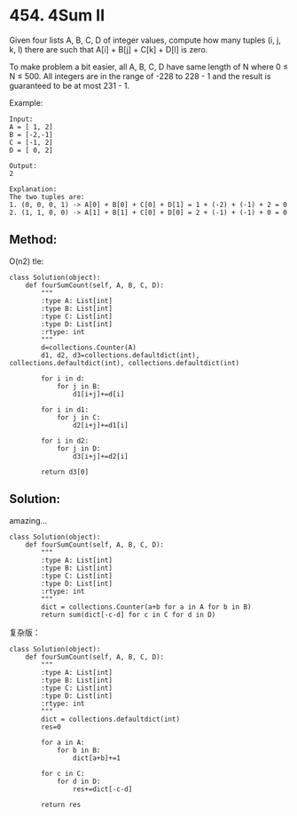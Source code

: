 # 454. 4Sum II

Given four lists A, B, C, D of integer values, compute how many tuples (i, j, k, l) there are such that A[i] + B[j] + C[k] + D[l] is zero.

To make problem a bit easier, all A, B, C, D have same length of N where 0 ≤ N ≤ 500. All integers are in the range of -228 to 228 - 1 and the result is guaranteed to be at most 231 - 1.

Example:

    Input:
    A = [ 1, 2]
    B = [-2,-1]
    C = [-1, 2]
    D = [ 0, 2]
    
    Output:
    2
    
    Explanation:
    The two tuples are:
    1. (0, 0, 0, 1) -> A[0] + B[0] + C[0] + D[1] = 1 + (-2) + (-1) + 2 = 0
    2. (1, 1, 0, 0) -> A[1] + B[1] + C[0] + D[0] = 2 + (-1) + (-1) + 0 = 0
    
## Method:

O(n2) tle:

    class Solution(object):
        def fourSumCount(self, A, B, C, D):
            """
            :type A: List[int]
            :type B: List[int]
            :type C: List[int]
            :type D: List[int]
            :rtype: int
            """
            d=collections.Counter(A)
            d1, d2, d3=collections.defaultdict(int), collections.defaultdict(int), collections.defaultdict(int)
            
            for i in d:
                for j in B:
                    d1[i+j]+=d[i]
    
            for i in d1:
                for j in C:
                    d2[i+j]+=d1[i]
            
            for i in d2:
                for j in D:
                    d3[i+j]+=d2[i]
                    
            return d3[0]
            
## Solution:

amazing...

    class Solution(object):
        def fourSumCount(self, A, B, C, D):
            """
            :type A: List[int]
            :type B: List[int]
            :type C: List[int]
            :type D: List[int]
            :rtype: int
            """
            dict = collections.Counter(a+b for a in A for b in B)
            return sum(dict[-c-d] for c in C for d in D)
            
复杂版：

    class Solution(object):
        def fourSumCount(self, A, B, C, D):
            """
            :type A: List[int]
            :type B: List[int]
            :type C: List[int]
            :type D: List[int]
            :rtype: int
            """
            dict = collections.defaultdict(int)
            res=0
            
            for a in A:
                for b in B:
                    dict[a+b]+=1
                    
            for c in C:
                for d in D:
                    res+=dict[-c-d]
                    
            return res